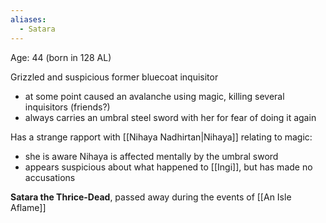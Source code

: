 ```yaml
---
aliases:
  - Satara
---
```

Age: 44 (born in 128 AL)

Grizzled and suspicious former bluecoat inquisitor
- at some point caused an avalanche using magic, killing several inquisitors (friends?)
- always carries an umbral steel sword with her for fear of doing it again

Has a strange rapport with [[Nihaya Nadhirtan|Nihaya]] relating to magic:
- she is aware Nihaya is affected mentally by the umbral sword
- appears suspicious about what happened to [[Ingi]], but has made no accusations



**Satara the Thrice-Dead**, passed away during the events of [[An Isle Aflame]]
